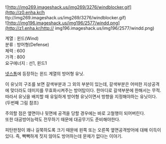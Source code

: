 ![http://img269.imageshack.us/img269/3276/windblocker.gif](http://z0.enha.kr/h
ttp://img269.imageshack.us/img269/3276/windblocker.gif)  
![http://img196.imageshack.us/img196/2577/windd.png](http://z1.enha.kr/http://
img196.imageshack.us/img196/2577/windd.png)

계열 : 윈드(Wind)  
분류 : 방어형(Defense)  
체력 : 600  
가격 : 800  
요구에너지 : 선1, 윈드1

[넷스톰](%EB%84%B7%EC%8A%A4%ED%86%B0.md)에 등장하는 윈드 계열의 방어형 유닛.

이 유닛의 구조를 보면 갈색부분과 그 외의 부분이 있는데, 갈색부분은 어떠한 지상공격에 맞더라도 데미지를 무효화시켜주는 방어탑이다. 한마디로
갈색부분에 한해서는 무적. 따라서 유닛을 배치할 때 유일하게 방어형 유닛이면서 방향을 지정해야하는 유닛이다. (두번째 그림 참조)  

주의할 점은 옆면이나 뒷면에 공격을 당할 경우에는 바로 고철행이 되어버린다.  
또한 대공방어능력도 전무하기 때문에 대공무기도 준비해야한다.

피탄판정이 꽤나 길쭉하도록 크기 때문에 왼쪽 또는 오른쪽 옆면공격방어에 대해 이득이 있다. 즉, 빽빽하게 짓지 않아도 방어하는데 문제가
없다는 이야기.  

